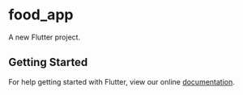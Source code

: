 # food_app

A new Flutter project.

## Getting Started

For help getting started with Flutter, view our online
[documentation](https://flutter.io/).
